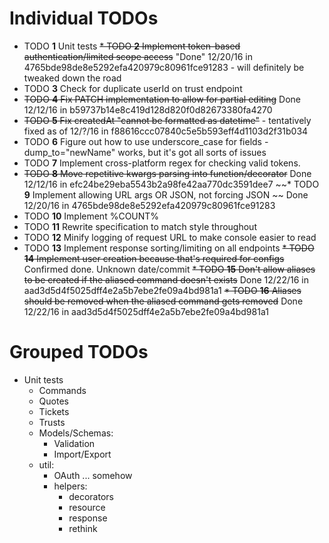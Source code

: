 # Individual TODOs

* TODO **1** Unit tests
~~* TODO **2** Implement token-based authentication/limited scope access~~ "Done" 12/20/16 in 4765bde98de8e5292efa420979c80961fce91283 - will definitely be tweaked down the road
* TODO **3** Check for duplicate userId on trust endpoint
* ~~TODO **4** Fix PATCH implementation to allow for partial editing~~ Done 12/12/16 in b59737b14e8c419d128d820f0d82673380fa4270
* ~~TODO **5** Fix createdAt "cannot be formatted as datetime"~~ - tentatively fixed as of 12/?/16 in f88616ccc07840c5e5b593eff4d1103d2f31b034
* TODO **6** Figure out how to use underscore_case for fields - dump_to="newName" works, but it's got all sorts of issues
* TODO **7** Implement cross-platform regex for checking valid tokens.
* ~~TODO **8** Move repetitive kwargs parsing into function/decorator~~ Done 12/12/16 in efc24be29eba5543b2a98fe42aa770dc3591dee7
~~* TODO **9** Implement allowing URL args OR JSON, not forcing JSON ~~ Done 12/20/16 in 4765bde98de8e5292efa420979c80961fce91283
* TODO **10** Implement %COUNT%
* TODO **11** Rewrite specification to match style throughout
* TODO **12** Minify logging of request URL to make console easier to read
* TODO **13** Implement response sorting/limiting on all endpoints
~~* TODO **14** Implement user creation because that's required for configs~~ Confirmed done. Unknown date/commit
~~* TODO **15** Don't allow aliases to be created if the aliased command doesn't exists~~ Done 12/22/16 in aad3d5d4f5025dff4e2a5b7ebe2fe09a4bd981a1
~~* TODO **16** Aliases should be removed when the aliased command gets removed~~ Done 12/22/16 in aad3d5d4f5025dff4e2a5b7ebe2fe09a4bd981a1
# Grouped TODOs

* Unit tests
  * Commands
  * Quotes
  * Tickets
  * Trusts
  * Models/Schemas:
    * Validation
    * Import/Export
  * util:
    * OAuth ... somehow
    * helpers:
      * decorators
      * resource
      * response
      * rethink
